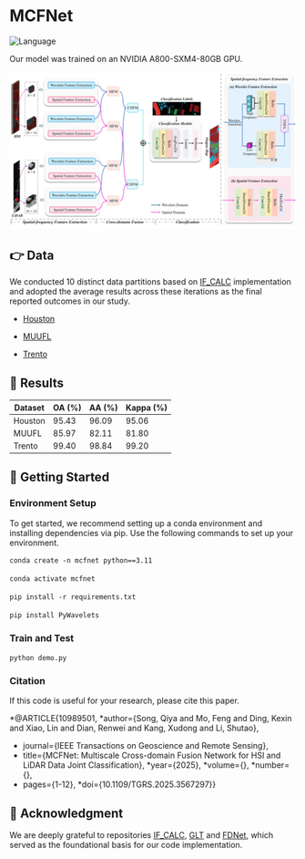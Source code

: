 # MCFNet

![Language](https://img.shields.io/badge/language-python-brightgreen) 

Our model was trained on an NVIDIA A800-SXM4-80GB GPU.

<div align="center">
    <img src="MCFNet.png" alt="framework" width="800"/>
</div>

## 👉 Data

We conducted 10 distinct data partitions based on [IF_CALC](https://github.com/Ding-Kexin/IF_CALC/blob/main/Model/index_2_data.py) implementation and adopted the average results across these iterations as the final reported outcomes in our study.

* [Houston](https://hyperspectral.ee.uh.edu/)

* [MUUFL](https://github.com/GatorSense/MUUFLGulfport/)

* [Trento](https://github.com/danfenghong/IEEE_GRSL_EndNet/blob/master/README.md)

## 🌈 Results

| Dataset  | OA (%) | AA (%) | Kappa (%) |
|----------|--------|--------|-----------|
| Houston    | 95.43 |  96.09 |    95.06  |
| MUUFL   | 85.97 |  82.11 |    81.80  |
| Trento  | 99.40 |  98.84 |    99.20  |

## 🌿 Getting Started

### Environment Setup

To get started, we recommend setting up a conda environment and installing dependencies via pip. Use the following commands to set up your environment.
    
    conda create -n mcfnet python==3.11
    
    conda activate mcfnet
    
    pip install -r requirements.txt
    
    pip install PyWavelets


### Train and Test
    python demo.py

### Citation

If this code is useful for your research, please cite this paper.

*@ARTICLE{10989501,
  *author={Song, Qiya and Mo, Feng and Ding, Kexin and Xiao, Lin and Dian, Renwei and Kang, Xudong and Li, Shutao},
 * journal={IEEE Transactions on Geoscience and Remote Sensing}, 
 * title={MCFNet: Multiscale Cross-domain Fusion Network for HSI and LiDAR Data Joint Classification}, 
  *year={2025},
  *volume={},
  *number={},
 * pages={1-12},
  *doi={10.1109/TGRS.2025.3567297}}

## 🌸 Acknowledgment

We are deeply grateful to repositories [IF_CALC](https://github.com/Ding-Kexin/IF_CALC), [GLT](https://github.com/Ding-Kexin/IEEE_TGRS_GLT-Net) and [FDNet](https://github.com/RSIP-NJUPT/FDNet.git), which served as the foundational basis for our code implementation.
